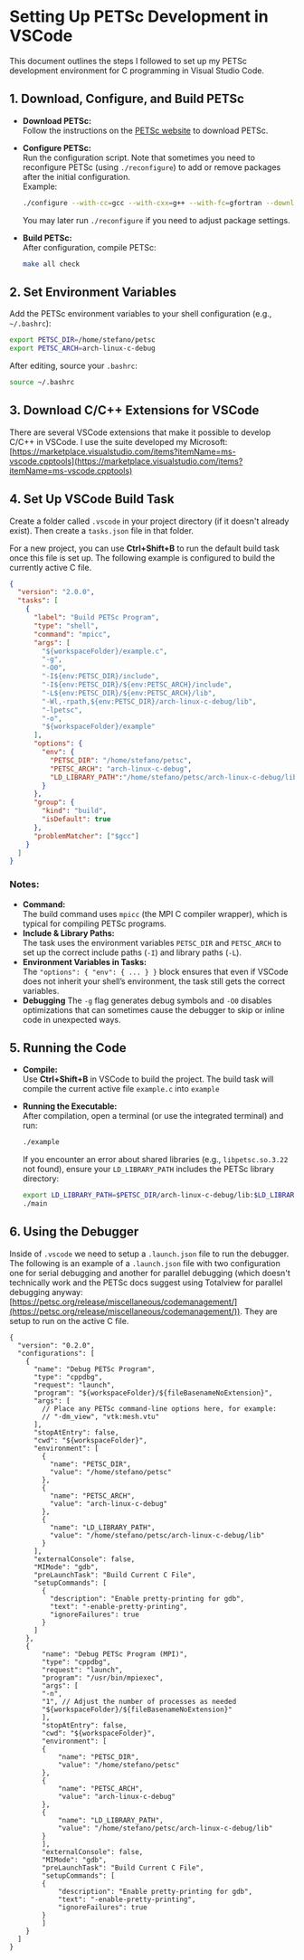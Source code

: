# Setting Up PETSc Development in VSCode

This document outlines the steps I followed to set up my PETSc development environment for C programming in Visual Studio Code.

## 1. Download, Configure, and Build PETSc

- **Download PETSc:**  
  Follow the instructions on the [PETSc website](https://petsc.org/release/install/) to download PETSc.

- **Configure PETSc:**  
  Run the configuration script. Note that sometimes you need to reconfigure PETSc (using `./reconfigure`) to add or remove packages after the initial configuration.  
  Example:
  ```bash
  ./configure --with-cc=gcc --with-cxx=g++ --with-fc=gfortran --download-mpich --download-fblaslapack
  ```
  You may later run `./reconfigure` if you need to adjust package settings.

- **Build PETSc:**  
  After configuration, compile PETSc:
  ```bash
  make all check
  ```

## 2. Set Environment Variables

Add the PETSc environment variables to your shell configuration (e.g., `~/.bashrc`):

```bash
export PETSC_DIR=/home/stefano/petsc
export PETSC_ARCH=arch-linux-c-debug
```

After editing, source your `.bashrc`:

```bash
source ~/.bashrc
```


## 3. Download C/C++ Extensions for VSCode
There are several VSCode extensions that make it possible to develop C/C++ in VSCode. I use the suite developed my Microsoft: [https://marketplace.visualstudio.com/items?itemName=ms-vscode.cpptools](https://marketplace.visualstudio.com/items?itemName=ms-vscode.cpptools)


## 4. Set Up VSCode Build Task

Create a folder called `.vscode` in your project directory (if it doesn't already exist). Then create a `tasks.json` file in that folder.

For a new project, you can use **Ctrl+Shift+B** to run the default build task once this file is set up. The following example is configured to build the currently active C file.

```json
{
  "version": "2.0.0",
  "tasks": [
    {
      "label": "Build PETSc Program",
      "type": "shell",
      "command": "mpicc",
      "args": [
        "${workspaceFolder}/example.c",
        "-g",
        "-O0",
        "-I${env:PETSC_DIR}/include",
        "-I${env:PETSC_DIR}/${env:PETSC_ARCH}/include",
        "-L${env:PETSC_DIR}/${env:PETSC_ARCH}/lib",
        "-Wl,-rpath,${env:PETSC_DIR}/arch-linux-c-debug/lib",
        "-lpetsc",
        "-o",
        "${workspaceFolder}/example"
      ],
      "options": {
        "env": {
          "PETSC_DIR": "/home/stefano/petsc", 
          "PETSC_ARCH": "arch-linux-c-debug",
          "LD_LIBRARY_PATH":"/home/stefano/petsc/arch-linux-c-debug/lib"
        }
      },
      "group": {
        "kind": "build",
        "isDefault": true
      },
      "problemMatcher": ["$gcc"]
    }
  ]
}


```

### Notes:
- **Command:**  
  The build command uses `mpicc` (the MPI C compiler wrapper), which is typical for compiling PETSc programs.
- **Include & Library Paths:**  
  The task uses the environment variables `PETSC_DIR` and `PETSC_ARCH` to set up the correct include paths (`-I`) and library paths (`-L`).
- **Environment Variables in Tasks:**  
  The `"options": { "env": { ... } }` block ensures that even if VSCode does not inherit your shell’s environment, the task still gets the correct variables.
- **Debugging**
    The `-g` flag generates debug symbols and `-O0` disables optimizations that can sometimes cause the debugger to skip or inline code in unexpected ways.

## 5. Running the Code

- **Compile:**  
  Use **Ctrl+Shift+B** in VSCode to build the project. The build task will compile the current active file `example.c` into `example`

- **Running the Executable:**  
  After compilation, open a terminal (or use the integrated terminal) and run:
  ```bash
  ./example
  ```
  If you encounter an error about shared libraries (e.g., `libpetsc.so.3.22` not found), ensure your `LD_LIBRARY_PATH` includes the PETSc library directory:
  ```bash
  export LD_LIBRARY_PATH=$PETSC_DIR/arch-linux-c-debug/lib:$LD_LIBRARY_PATH
  ./main
  ```

## 6. Using the Debugger 

Inside of `.vscode` we need to setup a `.launch.json` file to run the debugger. The following is an example of a `.launch.json` file with two configuration one
for serial debugging and another for parallel debugging (which doesn't technically work and the PETSc docs suggest using Totalview for parallel debugging anyway: [https://petsc.org/release/miscellaneous/codemanagement/](https://petsc.org/release/miscellaneous/codemanagement/)). They are setup to run on the active C file. 
```
{
  "version": "0.2.0",
  "configurations": [
    {
      "name": "Debug PETSc Program",
      "type": "cppdbg",
      "request": "launch",
      "program": "${workspaceFolder}/${fileBasenameNoExtension}",
      "args": [
        // Place any PETSc command-line options here, for example:
        // "-dm_view", "vtk:mesh.vtu"
      ],
      "stopAtEntry": false,
      "cwd": "${workspaceFolder}",
      "environment": [
        {
          "name": "PETSC_DIR",
          "value": "/home/stefano/petsc"
        },
        {
          "name": "PETSC_ARCH",
          "value": "arch-linux-c-debug"
        },
        {
          "name": "LD_LIBRARY_PATH",
          "value": "/home/stefano/petsc/arch-linux-c-debug/lib"
        }
      ],
      "externalConsole": false,
      "MIMode": "gdb",
      "preLaunchTask": "Build Current C File",
      "setupCommands": [
        {
          "description": "Enable pretty-printing for gdb",
          "text": "-enable-pretty-printing",
          "ignoreFailures": true
        }
      ]
    },
    {
        "name": "Debug PETSc Program (MPI)",
        "type": "cppdbg",
        "request": "launch",
        "program": "/usr/bin/mpiexec",
        "args": [
        "-n",
        "1", // Adjust the number of processes as needed
        "${workspaceFolder}/${fileBasenameNoExtension}"
        ],
        "stopAtEntry": false,
        "cwd": "${workspaceFolder}",
        "environment": [
        {
            "name": "PETSC_DIR",
            "value": "/home/stefano/petsc"
        },
        {
            "name": "PETSC_ARCH",
            "value": "arch-linux-c-debug"
        },
        {
            "name": "LD_LIBRARY_PATH",
            "value": "/home/stefano/petsc/arch-linux-c-debug/lib"
        }
        ],
        "externalConsole": false,
        "MIMode": "gdb",
        "preLaunchTask": "Build Current C File",
        "setupCommands": [
        {
            "description": "Enable pretty-printing for gdb",
            "text": "-enable-pretty-printing",
            "ignoreFailures": true
        }
        ]
    }
  ]
}

```

